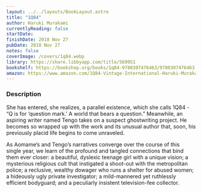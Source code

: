 ```yaml
---
layout: ../../layouts/BookLayout.astro
title: "1Q84"
author: Haruki Murakami
currentlyReading: false
startDate: 
finishDate: 2018 Nov 27
pubDate: 2018 Nov 27
notes: false
coverImage: /covers/1q84.webp
library: https://share.libbyapp.com/title/569951
bookshelf: https://bookshop.org/books/1q84-9780307476463/9780307476463
amazon: https://www.amazon.com/1Q84-Vintage-International-Haruki-Murakami/dp/0307476464
---
```


### Description
She has entered, she realizes, a parallel existence, which she calls 1Q84 - “Q is for ‘question mark.’ A world that bears a question.” Meanwhile, an aspiring writer named Tengo takes on a suspect ghostwriting project. He becomes so wrapped up with the work and its unusual author that, soon, his previously placid life begins to come unraveled.

As Aomame’s and Tengo’s narratives converge over the course of this single year, we learn of the profound and tangled connections that bind them ever closer: a beautiful, dyslexic teenage girl with a unique vision; a mysterious religious cult that instigated a shoot-out with the metropolitan police; a reclusive, wealthy dowager who runs a shelter for abused women; a hideously ugly private investigator; a mild-mannered yet ruthlessly efficient bodyguard; and a peculiarly insistent television-fee collector.

<!-- ### Notes & Highlights -->
